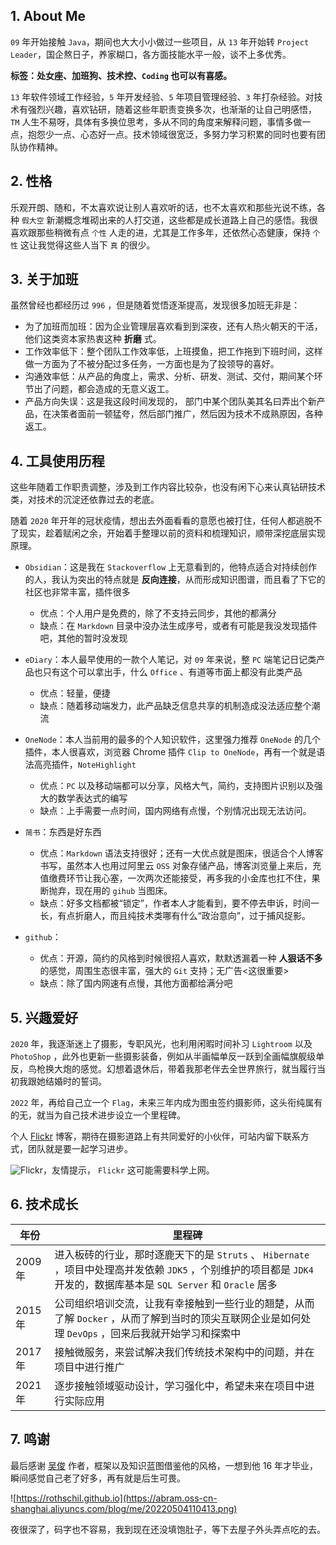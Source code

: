 ## 1. About Me

`09` 年开始接触 `Java`，期间也大大小小做过一些项目，从 `13` 年开始转 `Project Leader`，国企熬日子，养家糊口，各方面技能水平一般，谈不上多优秀。

**标签：处女座、加班狗、技术控、`Coding` 也可以有喜感。**

`13` 年软件领域工作经验，`5` 年开发经验、`5` 年项目管理经验、`3` 年打杂经验。对技术有强烈兴趣，喜欢钻研，随着这些年职责变换多次，也渐渐的让自己明感悟，`TM` 人生不易呀，具体有多换位思考，多从不同的角度来解释问题，事情多做一点，抱怨少一点、心态好一点。技术领域很宽泛，多努力学习积累的同时也要有团队协作精神。

## 2. 性格

乐观开朗、随和，不太喜欢说让别人喜欢听的话，也不太喜欢和那些光说不练，各种 `假大空` 新潮概念堆砌出来的人打交道，这些都是成长道路上自己的感悟。我很喜欢跟那些稍微有点 `个性` 人走的进，尤其是工作多年，还依然心态健康，保持 `个性` 这让我觉得这些人当下 `真` 的很少。

## 3. 关于加班

虽然曾经也都经历过 `996` ，但是随着觉悟逐渐提高，发现很多加班无非是：

- 为了加班而加班：因为企业管理层喜欢看到到深夜，还有人热火朝天的干活，他们这类资本家热衷这种 **折磨** 式。
- 工作效率低下：整个团队工作效率低，上班摸鱼，把工作拖到下班时间，这样做一方面为了不被分配过多任务，一方面也是为了投领导的喜好。
- 沟通效率低：从产品的角度上，需求、分析、研发、测试、交付，期间某个环节出了问题，都会造成的无意义返工。
- 产品方向失误：这是我这段时间发现的， 部门中某个团队美其名曰弄出个新产品，在决策者面前一顿猛夸，然后部门推广，然后因为技术不成熟原因，各种返工。

## 4. 工具使用历程

这些年随着工作职责调整，涉及到工作内容比较杂，也没有闲下心来认真钻研技术类，对技术的沉淀还依靠过去的老底。

随着 `2020` 年开年的冠状疫情，想出去外面看看的意愿也被打住，任何人都逃脱不了现实，趁着赋闲之余，开始着手整理以前的资料和梳理知识，顺带深挖底层实现原理。

- `Obsidian`：这是我在 `Stackoverflow` 上无意看到的，他特点适合对持续创作的人，我认为突出的特点就是 **反向连接**，从而形成知识图谱，而且看了下它的社区也非常丰富，插件很多
    + 优点：个人用户是免费的，除了不支持云同步，其他的都满分
    + 缺点：在 `Markdown` 目录中没办法生成序号，或者有可能是我没发现插件吧，其他的暂时没发现

- `eDiary`：本人最早使用的一款个人笔记，对 `09` 年来说，整 `PC` 端笔记日记类产品也只有这个可以拿出手，什么 `Office` 、有道等市面上都没有此类产品
    + 优点：轻量，便捷
    + 缺点：随着移动端发力，此产品缺乏信息共享的机制造成没法适应整个潮流

- `OneNode`：本人当前用的最多的个人知识软件，这里强力推荐 `OneNode` 的几个插件，本人很喜欢，浏览器 Chrome 插件 `Clip to OneNode`，再有一个就是语法高亮插件，`NoteHighlight`
    + 优点：`PC` 以及移动端都可以分享，风格大气，简约，支持图片识别以及强大的数学表达式的编写
    + 缺点：上手需要一点时间，国内网络有点慢，个别情况出现无法访问。

- `简书`：东西是好东西
    + 优点：`Markdown` 语法支持很好；还有一大优点就是图床，很适合个人博客书写，虽然本人也用过阿里云 `OSS` 对象存储产品，博客浏览量上来后，充值缴费环节让我心塞，一次两次还能接受，再多我的小金库也扛不住，果断抛弃，现在用的 `gihub` 当图床。
    + 缺点：好多文档都被“锁定”，作者本人才能看到，要不停去申诉，时间一长，有点折磨人，而且纯技术类哪有什么“政治意向”，过于捕风捉影。

- `github`：
    + 优点：开源，简约的风格到时候很招人喜欢，默默透漏着一种 **人狠话不多** 的感觉，周围生态很丰富，强大的 `Git` 支持；无广告<这很重要>
    + 缺点：除了国内网速有点慢，其他方面都给满分吧

## 5. 兴趣爱好

`2020` 年，我逐渐迷上了摄影，专职风光，也利用闲暇时间补习 `Lightroom` 以及 `PhotoShop` ，此外也更新一些摄影装备，例如从半画幅单反一跃到全画幅旗舰级单反，鸟枪换大炮的感觉。幻想着退休后，带着我那老伴去全世界旅行，就当履行当初我跟她结婚时的誓词。

`2022` 年，再给自己立一个 `Flag`，未来三年内成为图虫签约摄影师，这头衔纯属有的无，就当为自己技术进步设立一个里程碑。

个人 [Flickr](https://www.flickr.com/photos/eviltop/) 博客，期待在摄影道路上有共同爱好的小伙伴，可站内留下联系方式，团队就是要一起学习进步。

![Flickr](https://abram.oss-cn-shanghai.aliyuncs.com/blog/spring/20220504105252.png)，友情提示， `Flickr` 这可能需要科学上网。

## 6. 技术成长

| 年份 | 里程碑 |
| -- | -- |
| 2009年 | 进入板砖的行业，那时逐鹿天下的是 `Struts` 、 `Hibernate` ，项目中处理高并发依赖 `JDK5` ，个别维护的项目都是 `JDK4` 开发的，数据库基本是 `SQL Server` 和 `Oracle` 居多 |
| 2015年 | 公司组织培训交流，让我有幸接触到一些行业的翘楚，从而了解 `Docker` ，从而了解到当时的顶尖互联网企业是如何处理 `DevOps` ，回来后我就开始学习和探索中|
| 2017年 | 接触微服务，来尝试解决我们传统技术架构中的问题，并在项目中进行推广 |
| 2021年 | 逐步接触领域驱动设计，学习强化中，希望未来在项目中进行实际应用 |

## 7. 鸣谢

最后感谢 [吴俊](https://github.com/wujun234/hexo-theme-tree) 作者，框架以及知识蓝图借鉴他的风格，一想到他 16 年才毕业，瞬间感觉自己老了好多，再有就是后生可畏。

![https://rothschil.github.io](https://abram.oss-cn-shanghai.aliyuncs.com/blog/me/20220504110413.png)

夜很深了，码字也不容易，我到现在还没填饱肚子，等下去屋子外头弄点吃的去。
